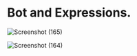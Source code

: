 # Bot and Expressions.
![Screenshot (165)](https://user-images.githubusercontent.com/69088081/102009050-dc75f100-3d5a-11eb-97e5-553ad46254fb.png)

![Screenshot (164)](https://user-images.githubusercontent.com/69088081/102009070-03ccbe00-3d5b-11eb-9fe5-ec2d9b91ebcb.png)
